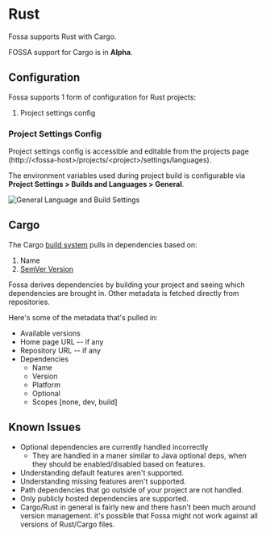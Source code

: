 # Rust

Fossa supports Rust with Cargo.

FOSSA support for Cargo is in **Alpha**.

## Configuration

Fossa supports 1 form of configuration for Rust projects:

1. Project settings config

### Project Settings Config

Project settings config is accessible and editable from the projects page (http://&lt;fossa-host&gt;/projects/&lt;project&gt;/settings/languages).

The environment variables used during project build is configurable via **Project Settings > Builds and Languages > General**.

![General Language and Build Settings](/img/project-settings-language-settings-general.png)

## Cargo

The Cargo [build system](https://crates.io/) pulls in dependencies based on:

1. Name
2. [SemVer Version](http://semver.org/)

Fossa derives dependencies by building your project and seeing which dependencies are brought in. Other metadata is fetched directly from repositories.

Here's some of the metadata that's pulled in:

- Available versions
- Home page URL -- if any
- Repository URL -- if any
- Dependencies
  - Name
  - Version
  - Platform
  - Optional
  - Scopes [none, dev, build]

## Known Issues

- Optional dependencies are currently handled incorrectly
  - They are handled in a maner similar to Java optional deps, when they should be enabled/disabled based on features.
- Understanding default features aren't supported.
- Understanding missing features aren't supported.
- Path dependencies that go outside of your project are not handled.
- Only publicly hosted dependencies are supported.
- Cargo/Rust in general is fairly new and there hasn't been much around version management. it's possible that Fossa might not work against all versions of Rust/Cargo files.